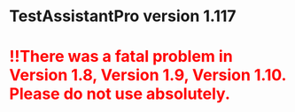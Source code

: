 # TestAssistantPro version 1.117

# <span style="color:red">!!There was a fatal problem in Version 1.8, Version 1.9, Version 1.10. Please do not use absolutely.</span>
